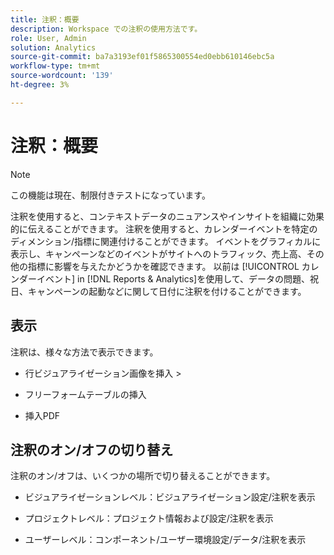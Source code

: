 ```yaml
---
title: 注釈：概要
description: Workspace での注釈の使用方法です。
role: User, Admin
solution: Analytics
source-git-commit: ba7a3193ef01f5865300554ed0ebb610146ebc5a
workflow-type: tm+mt
source-wordcount: '139'
ht-degree: 3%

---
```


# 注釈：概要

>[!NOTE]
>
>この機能は現在、制限付きテストになっています。

注釈を使用すると、コンテキストデータのニュアンスやインサイトを組織に効果的に伝えることができます。 注釈を使用すると、カレンダーイベントを特定のディメンション/指標に関連付けることができます。 イベントをグラフィカルに表示し、キャンペーンなどのイベントがサイトへのトラフィック、売上高、その他の指標に影響を与えたかどうかを確認できます。 以前は [!UICONTROL カレンダーイベント] in [!DNL Reports & Analytics]を使用して、データの問題、祝日、キャンペーンの起動などに関して日付に注釈を付けることができます。

## 表示

注釈は、様々な方法で表示できます。

* 行ビジュアライゼーション画像を挿入 >

* フリーフォームテーブルの挿入

* 挿入PDF

## 注釈のオン/オフの切り替え

注釈のオン/オフは、いくつかの場所で切り替えることができます。

* ビジュアライゼーションレベル：ビジュアライゼーション設定/注釈を表示

* プロジェクトレベル：プロジェクト情報および設定/注釈を表示

* ユーザーレベル：コンポーネント/ユーザー環境設定/データ/注釈を表示

